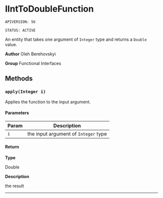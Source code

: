 # IIntToDoubleFunction

`APIVERSION: 56`

`STATUS: ACTIVE`

An entity that takes one argument of `Integer` type and returns a `Double` value.


**Author** Oleh Berehovskyi


**Group** Functional Interfaces

## Methods
### `apply(Integer i)`

Applies the function to the input argument.

#### Parameters
|Param|Description|
|---|---|
|`i`|the input argument of `Integer` type|

#### Return

**Type**

Double

**Description**

the result

---
